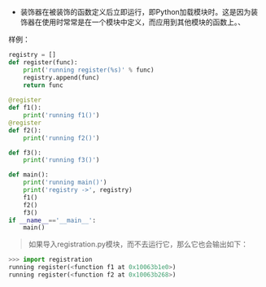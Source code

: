 - 装饰器在被装饰的函数定义后立即运行，即Python加载模块时。这是因为装饰器在使用时常常是在一个模块中定义，而应用到其他模块的函数上。、

样例：

```python
registry = []  
def register(func): 
    print('running register(%s)' % func)  
    registry.append(func)  
    return func  
 
@register  
def f1():
    print('running f1()')
@register 
def f2(): 
    print('running f2()') 

def f3():  
    print('running f3()') 

def main(): 
    print('running main()') 
    print('registry ->', registry) 
    f1() 
    f2() 
    f3() 
if __name__=='__main__': 
    main() 
```

>  如果导入registration.py模块，而不去运行它，那么它也会输出如下：

```python
>>> import registration 
running register(<function f1 at 0x10063b1e0>) 
running register(<function f2 at 0x10063b268>)
```

